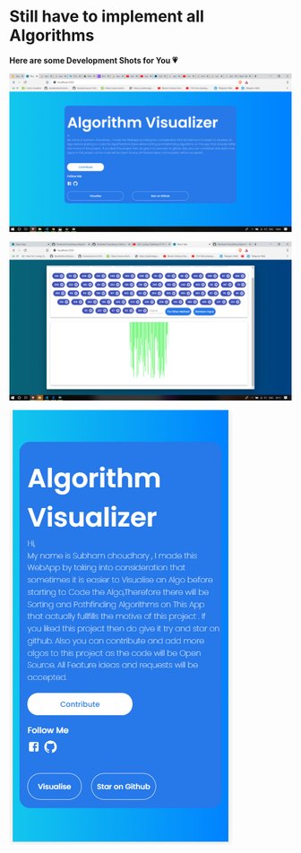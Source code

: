 # Still have to implement all Algorithms
**Here are some Development Shots for You 💗**

![loading image....](https://github.com/ShubhamChaudharyy/Algorithm-Visualizer/blob/master/img/Screenshot%20(221).png)

![loading image....](https://github.com/ShubhamChaudharyy/Algorithm-Visualizer/blob/master/img/Screenshot%20(222).png)

![loading image....](https://github.com/ShubhamChaudharyy/Algorithm-Visualizer/blob/master/img/Screenshot%20(220).png)
